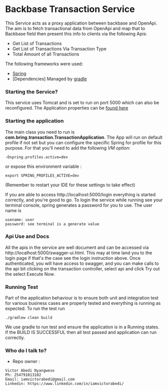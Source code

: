 # Backbase Transaction Service #

This Service acts as a proxy application between backbase and OpenApi. The aim is to fetch transactional
 data from OpenApi and map that to Backbase field then present this info to clients via the following 
 Apis:
 * Get List of Transactions
 * Get List of Transactions Via Transaction Type
 * Total Amount of all Transactions
 
 The following frameworks were used:
* [Spring](https://spring.io/projects/spring-boot)
* [Dependencies] Managed by [gradle](https://gradle.org/)  

### Starting the Service? ###
This service uses Tomcat and is set to run on port 5000 which can also be reconfigured. The Application 
properties can be [found here](/src/main/resources/application.yaml)


### Starting the application
The main class you need to run is **com.bring.transaction.TransactionApplication**. The App will run on default profile if not set but you can configure the specific Spring for profile for this purpose. For that you'll need to add the following _VM option_:
```
-Dspring.profiles.active=dev
```

or expose this environment variable :
```
export SPRING_PROFILES_ACTIVE=dev
```

(Remember to restart your IDE for these settings to take effect)


If you are able to access http://localhost:5000/login everything is started correctly, and you're good to go. 
To login the service while running see your terminal console, spring generates a password for you to use. The user name is 
```
usename: user
password: see terminal is a generate value
```


### Api Use and Docs ###
All the apis in the service are well document and can be accessed via http://localhost:5000/swagger-ui.html. This may at time land you to the login page
if that's the case see the login instruction above. Once authenticated, you will have access to swagger, and you can make calls to the api bit clicking 
on the transaction controller, select api and click Try out the select Execute Now.


### Running Test ###
Part of the application behaviour is to ensure both unit and integration test for various business cases are properly tested and everything is running as expected.
To run the test run 
```
./gradlew clean build
```
We use gradle to run test and ensure the application is in a Running states. If the BUILD IS SUCCESSFUL then all test passed and application can run correctly.
### Who do I talk to? ###

* Repo owner :
 ```
Victor Abedi Nyangweso 
Ph: 254791013102
Email: iamvictorabedi@gmail.com
Linkedin: https://www.linkedin.com/in/iamvictorabedi/
```
